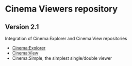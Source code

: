 # Cinema Viewers repository

## Version 2.1

Integration of Cinema:Explorer and Cinema:View repositories

- [Cinema:Explorer](doc/readme_explorer.md)
- [Cinema:View](doc/readme_view.md)
- Cinema:Simple, the simplest single/double viewer
